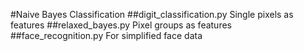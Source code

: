 #Naive Bayes Classification
##digit_classification.py
Single pixels as features
##relaxed_bayes.py
Pixel groups as features
##face_recognition.py
For simplified face data

